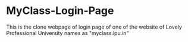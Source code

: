 # MyClass-Login-Page
This is the clone webpage of login page of one of the website of Lovely Professional University names as "myclass.lpu.in"
